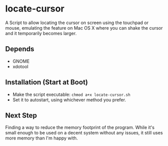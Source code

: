 # locate-cursor
A Script to allow locating the cursor on screen using the touchpad or mouse, emulating the feature on Mac OS X where you can shake the cursor and it temporarily becomes larger.


## Depends
* GNOME
* xdotool

## Installation (Start at Boot)
* Make the script executable:
`chmod a+x locate-cursor.sh`
*  Set it to autostart, using whichever method you prefer.

## Next Step
Finding a way to reduce the memory footprint of the program. While it's small enough to be used on a decent system without any issues, it still uses more memory than I'm happy with.
